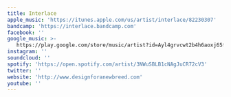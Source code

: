 ```yaml
---
title: Interlace
apple_music: 'https://itunes.apple.com/us/artist/interlace/82230307'
bandcamp: 'https://interlace.bandcamp.com'
facebook: ''
google_music: >-
   https://play.google.com/store/music/artist?id=Ayl4grvcwt2b4h6aoxj65fceqbu
instagram: ''
soundcloud: ''
spotify: 'https://open.spotify.com/artist/3NWuSBLB1cNAgJuCR72cV3'
twitter: ''
website: 'http://www.designforanewbreed.com'
youtube: ''
---
```

